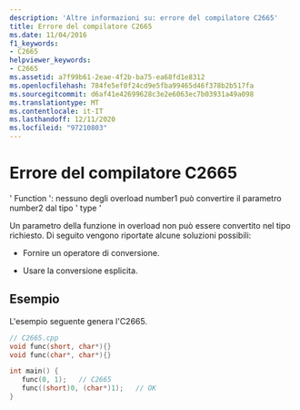 ```yaml
---
description: 'Altre informazioni su: errore del compilatore C2665'
title: Errore del compilatore C2665
ms.date: 11/04/2016
f1_keywords:
- C2665
helpviewer_keywords:
- C2665
ms.assetid: a7f99b61-2eae-4f2b-ba75-ea68fd1e8312
ms.openlocfilehash: 784fe5ef0f24cd9e5fba99465d46f378b2b517fa
ms.sourcegitcommit: d6af41e42699628c3e2e6063ec7b03931a49a098
ms.translationtype: MT
ms.contentlocale: it-IT
ms.lasthandoff: 12/11/2020
ms.locfileid: "97210803"
---
```

# <a name="compiler-error-c2665"></a>Errore del compilatore C2665

' Function ': nessuno degli overload number1 può convertire il parametro number2 dal tipo ' type '

Un parametro della funzione in overload non può essere convertito nel tipo richiesto.  Di seguito vengono riportate alcune soluzioni possibili:

- Fornire un operatore di conversione.

- Usare la conversione esplicita.

## <a name="example"></a>Esempio

L'esempio seguente genera l'C2665.

```cpp
// C2665.cpp
void func(short, char*){}
void func(char*, char*){}

int main() {
   func(0, 1);   // C2665
   func((short)0, (char*)1);   // OK
}
```
